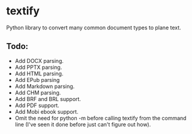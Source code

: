 # textify

Python library to convert many common document types to plane text.

## Todo:

* Add DOCX parsing.
* Add PPTX parsing.
* Add HTML parsing.
* Add EPub parsing
* Add Markdown parsing.
* Add CHM parsing.
* Add BRF and BRL support.
* Add PDF support.
* Add Mobi ebook support.
* Omit the need for python -m before calling textify from the command line (I've seen it done before just can't figure out how).
